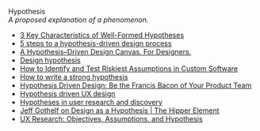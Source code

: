 Hypothesis  
_A proposed explanation of a phenomenon._

*   [3 Key Characteristics of Well-Formed Hypotheses](https://www.strategyzer.com/blog/mastering-business-testing-formulating-strong-hypotheses)
*   [5 steps to a hypothesis-driven design process](https://www.invisionapp.com/inside-design/hypothesis-driven-design-process/)
*   [A Hypothesis–Driven Design Canvas. For Designers.](https://uxdesign.cc/a-hypothesis-driven-design-canvas-for-designers-6ffd4fdd55ab)  
*   [Design hypothesis](https://methods.18f.gov/decide/design-hypothesis/)  
*   [How to Identify and Test Riskiest Assumptions in Custom Software](https://www.farreachinc.com/blog/riskiest-assumptions-custom-software)
*   [How to write a strong hypothesis](https://about.gitlab.com/handbook/engineering/ux/ux-research-training/write-strong-hypothesis/)
*   [Hypothesis Driven Design: Be the Francis Bacon of Your Product Team](https://medium.com/whistle-product-engineering-blog/hypothesis-driven-design-be-the-francis-bacon-of-your-product-team-1aef48b8daea)  
*   [Hypothesis driven UX design](https://medium.theuxblog.com/hypotheses-driven-ux-design-c75fbf3ce7cc)
*   [Hypotheses in user research and discovery](https://medium.com/leading-service-design/hypotheses-in-user-research-and-discovery-82b17577c7d)
*   [Jeff Gothelf on Design as a Hypothesis | The Hipper Element](http://thehipperelement.com/post/60361702934/jeff-gothelf-on-design-as-a-hypothesis)  
*   [UX Research: Objectives, Assumptions, and Hypothesis](https://rickdzekman.com/thoughts/ux-research-objectives-assumption-and-hypothesis/)  
